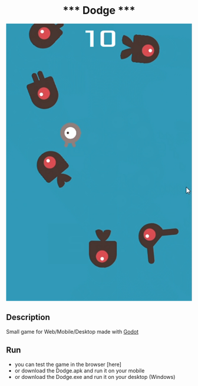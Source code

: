 <p align="center">
<h1 align="center" style="margin-top: 0px;">*** Dodge ***</h1>
</p>

![Screenshot](/Screenshot.PNG)

## Description

Small game for Web/Mobile/Desktop made with [Godot]([https://godotengine.org/])

## Run

- you can test the game in the browser [here]
- or download the Dodge.apk and run it on your mobile
- or download the Dodge.exe and run it on your desktop (Windows)

